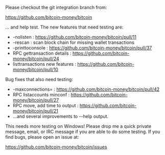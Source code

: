 Please checkout the git integration branch from:

https://github.com/bitcoin-money/bitcoin

... and help test.  The new features that need testing are:

* -nolisten : https://github.com/bitcoin-money/bitcoin/pull/11
* -rescan : scan block chain for missing wallet transactions
* -printtoconsole : https://github.com/bitcoin-money/bitcoin/pull/37
* RPC gettransaction details : https://github.com/bitcoin-money/bitcoin/pull/24
* listtransactions new features : https://github.com/bitcoin-money/bitcoin/pull/10

Bug fixes that also need testing:

* -maxconnections= : https://github.com/bitcoin-money/bitcoin/pull/42
* RPC listaccounts minconf : https://github.com/bitcoin-money/bitcoin/pull/27
* RPC move, add time to output : https://github.com/bitcoin-money/bitcoin/pull/21
* ...and several improvements to --help output.

This needs more testing on Windows!  Please drop me a quick private message, email, or IRC message if you are able to do some testing.  If you find bugs, please open an issue at:

https://github.com/bitcoin-money/bitcoin/issues
